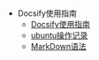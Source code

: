 <!-- _sidebar.md -->

<!-- # <center> Main Menu -->

&ensp;
  
* Docsify使用指南
  * [Docsify使用指南](/docs/Docsify使用手册.md)   <!--注意这里是相对路径-->
  * [ubuntu操作记录](/docs/ubuntu操作记录.md)
  * [MarkDown语法](/docs/Markdown语法.md)
